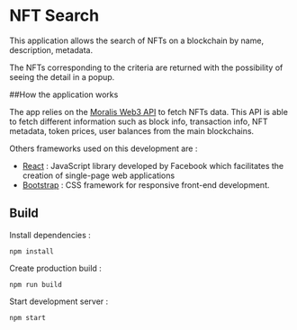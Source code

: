 # NFT Search

This application allows the search of NFTs on a blockchain by name, description, metadata.

The NFTs corresponding to the criteria are returned with the possibility of seeing the detail in a popup.

##How the application works

The app relies on the [Moralis Web3 API](https://docs.moralis.io/moralis-dapp/web3-api/nft-api) to fetch NFTs data. This API is able to fetch different information such as block info, transaction info, NFT metadata, token prices, user balances from the main blockchains. 

Others frameworks used on this development are :
* [React](https://reactjs.org) : JavaScript library developed by Facebook which facilitates the creation of single-page web applications
* [Bootstrap](https://getbootstrap.com) : CSS framework for responsive front-end development.

## Build

Install dependencies :
```
npm install
```

Create production build :
```
npm run build
```

Start development server :
```
npm start
```

